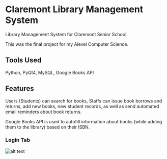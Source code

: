 # Claremont Library Management System

Library Management System for Claremont Senior School.

This was the final project for my Alevel Computer Science.

## Tools Used 

Python, PyQt4, MySQL, Google Books API


## Features

Users (Students) can search for books, Staffs can issue book borrows and returns,
add new books, new student records, as well as send automated email reminders about book returns.

Google Books API is used to autofill information about books (while adding them to the
library) based on their ISBN.

### Login Tab
![alt text](../screenshots/login-window.png)
